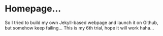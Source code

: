 # Homepage...
So I tried to build my own Jekyll-based webpage and launch it on Github, but somehow keep failing...
This is my 6th trial, hope it will work haha...
